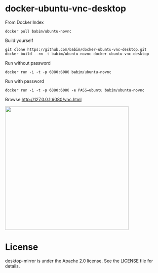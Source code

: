 docker-ubuntu-vnc-desktop
=========================

From Docker Index
```
docker pull babim/ubuntu-novnc
```

Build yourself
```
git clone https://github.com/babim/docker-ubuntu-vnc-desktop.git
docker build --rm -t babim/ubuntu-novnc docker-ubuntu-vnc-desktop
```

Run without password
```
docker run -i -t -p 6080:6080 babim/ubuntu-novnc
```
Run with password
```
docker run -i -t -p 6080:6080 -e PASS=ubuntu babim/ubuntu-novnc
```

Browse http://127.0.0.1:6080/vnc.html

<img src="https://raw.github.com/babim/docker-ubuntu-vnc-desktop/master/screenshots/lxde.png" width=400/>


License
==================

desktop-mirror is under the Apache 2.0 license. See the LICENSE file for details.
